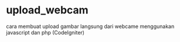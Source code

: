 # upload_webcam
cara membuat upload gambar langsung dari webcame menggunakan javascript dan php (CodeIgniter)
